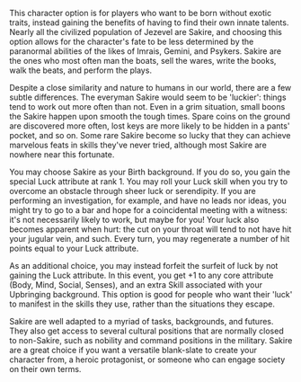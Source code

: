 This character option is for players who want to be born without exotic traits, instead gaining the benefits of having to find their own innate talents. Nearly all the civilized population of Jezevel are Sakire, and choosing this option allows for the character's fate to be less determined by the paranormal abilities of the likes of Imrais, Gemini, and Psykers. Sakire are the ones who most often man the boats, sell the wares, write the books, walk the beats, and perform the plays.

Despite a close similarity and nature to humans in our world, there are a few subtle differences. The everyman Sakire would seem to be 'luckier': things tend to work out more often than not. Even in a grim situation, small boons the Sakire happen upon smooth the tough times. Spare coins on the ground are discovered more often, lost keys are more likely to be hidden in a pants' pocket, and so on. Some rare Sakire become so lucky that they can achieve marvelous feats in skills they've never tried, although most Sakire are nowhere near this fortunate.

You may choose Sakire as your Birth background. If you do so, you gain the special Luck attribute at rank 1. You may roll your Luck skill when you try to overcome an obstacle through sheer luck or serendipity. If you are performing an investigation, for example, and have no leads nor ideas, you might try to go to a bar and hope for a coincidental meeting with a witness: it's not necessarily likely to work, but maybe for you! Your luck also becomes apparent when hurt: the cut on your throat will tend to not have hit your jugular vein, and such. Every turn, you may regenerate a number of hit points equal to your Luck attribute.

As an additional choice, you may instead forfeit the surfeit of luck by not gaining the Luck attribute. In this event, you get +1 to any core attribute (Body, Mind, Social, Senses), and an extra Skill associated with your Upbringing background. This option is good for people who want their 'luck' to manifest in the skills they use, rather than the situations they escape.

Sakire are well adapted to a myriad of tasks, backgrounds, and futures. They also get access to several cultural positions that are normally closed to non-Sakire, such as nobility and command positions in the military. Sakire are a great choice if you want a versatile blank-slate to create your character from, a heroic protagonist, or someone who can engage society on their own terms.

